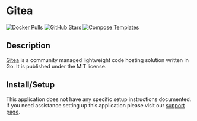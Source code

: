 # Gitea

[![Docker Pulls](https://img.shields.io/docker/pulls/gitea/gitea?style=flat-square&color=607D8B&label=docker%20pulls&logo=docker)](https://hub.docker.com/r/gitea/gitea)
[![GitHub Stars](https://img.shields.io/github/stars/go-gitea/gitea?style=flat-square&color=607D8B&label=github%20stars&logo=github)](https://github.com/go-gitea/gitea)
[![Compose Templates](https://img.shields.io/static/v1?style=flat-square&color=607D8B&label=compose&message=templates)](https://github.com/GhostWriters/DockSTARTer/tree/master/compose/.apps/gitea)

## Description

[Gitea](https://gitea.io) is a community managed lightweight code hosting solution written in Go. It is published under the MIT license.

## Install/Setup

This application does not have any specific setup instructions documented. If
you need assistance setting up this application please visit our
[support page](https://dockstarter.com/basics/support/).
